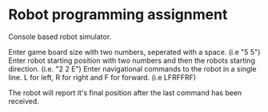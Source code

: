 # Robot programming assignment

Console based robot simulator.

Enter game board size with two numbers, seperated with a space. (i.e "5 5")
Enter robot starting position with two numbers and then the robots starting direction. (i.e. "2 2 E")
Enter navigational commands to the robot in a single line. L for left, R for right and F for forward. (i.e LFRFFRF)

The robot will report it's final position after the last command has been received.
